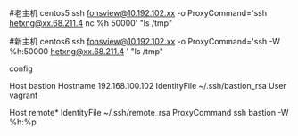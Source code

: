 #老主机 centos5
ssh  fonsview@10.192.102.xx -o ProxyCommand='ssh hetxng@xx.68.211.4  nc %h 50000' "ls /tmp"

#新主机 centos6
ssh  fonsview@10.192.102.xx -o ProxyCommand='ssh -W %h:50000 hetxng@xx.68.211.4 ' "ls /tmp"



config

Host bastion
  Hostname 192.168.100.102
  IdentityFile ~/.ssh/bastion_rsa
  User vagrant

Host remote*
  IdentityFile ~/.ssh/remote_rsa
  ProxyCommand ssh bastion -W %h:%p